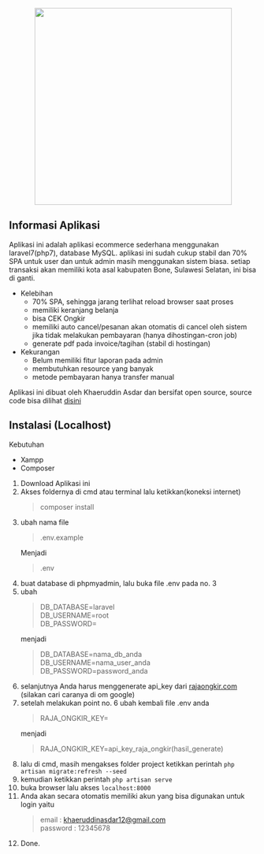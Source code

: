 <p align="center"><img src="https://res.cloudinary.com/dtfbvvkyp/image/upload/v1566331377/laravel-logolockup-cmyk-red.svg" width="400"></p>

## Informasi Aplikasi
Aplikasi ini adalah aplikasi ecommerce sederhana menggunakan laravel7(php7), database MySQL. aplikasi ini sudah cukup stabil dan 70% SPA untuk user dan untuk admin masih menggunakan sistem biasa. setiap transaksi akan memiliki kota asal kabupaten Bone, Sulawesi Selatan, ini bisa di ganti.
* Kelebihan
    + 70% SPA, sehingga jarang terlihat reload browser saat proses
    + memiliki keranjang belanja
    + bisa CEK Ongkir
    + memiliki auto cancel/pesanan akan otomatis di cancel oleh sistem jika tidak melakukan pembayaran (hanya dihostingan-cron job)
    + generate pdf pada invoice/tagihan (stabil di hostingan)
* Kekurangan
    + Belum memiliki fitur laporan pada admin
    + membutuhkan resource yang banyak
    + metode pembayaran hanya transfer manual

Aplikasi ini dibuat oleh Khaeruddin Asdar dan bersifat open source, source code bisa dilihat <a href="https://github.com/Khaeruddinasdar12/ecommerce-livewire">disini</a>

## Instalasi (Localhost)
Kebutuhan 
* Xampp
* Composer

1. Download Aplikasi ini 
2. Akses foldernya di cmd atau terminal lalu ketikkan(koneksi internet) <blockquote>composer install</blockquote> 
3. ubah nama file <blockquote>.env.example</blockquote> Menjadi <blockquote>.env</blockquote>
4. buat database di phpmyadmin, lalu buka file .env pada no. 3
5. ubah <blockquote>
    DB_DATABASE=laravel<br>
    DB_USERNAME=root<br>
    DB_PASSWORD=
    </blockquote>
    menjadi
    <blockquote>
    DB_DATABASE=nama_db_anda<br>
    DB_USERNAME=nama_user_anda<br>
    DB_PASSWORD=password_anda
    </blockquote>
6. selanjutnya Anda harus menggenerate api_key dari <a href="https://rajaongkir.com/">rajaongkir.com</a> (silakan cari caranya di om google)
7. setelah melakukan point no. 6 ubah kembali file .env anda <blockquote>
    RAJA_ONGKIR_KEY=
    </blockquote>
    menjadi
    <blockquote>
    RAJA_ONGKIR_KEY=api_key_raja_ongkir(hasil_generate)
    </blockquote>
8. lalu di cmd, masih mengakses folder project ketikkan perintah ```php artisan migrate:refresh --seed```
9. kemudian ketikkan perintah ```php artisan serve```
10. buka browser lalu akses ```localhost:8000```
11. Anda akan secara otomatis memiliki akun yang bisa digunakan untuk login yaitu <blockquote>
    email : khaeruddinasdar12@gmail.com<br>
    password : 12345678
    </blockquote>
12. Done.

